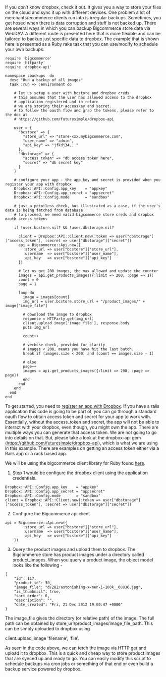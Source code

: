 If you don’t know dropbox, check it out. It gives you a way to store your files on the cloud and sync it up with different devices. One problem a lot of merchants/ecommerce clients run into is irregular backups. Sometimes, you get hosed when there is data corruption and stuff is not backed up. There are several ways in which you can backup Bigcommerce store data via WebDAV. A different route is presented here that is more flexible and can be tailored to backup just specific data to dropbox. The example that is shown here is presented as a Ruby rake task that you can use/modify to schedule your own backups.

```
require 'bigcommerce'
require 'httparty'
require 'dropbox-api'
 
namespace :backups  do
  desc "Run a backup of all images"
  task :run => :environment do
 
    # let us setup a user with bcstore and dropbox creds
    # this assumes that the user has allowed access to the dropbox 
    # application registered and in return 
    # we are storing their accesskey and secret.
    # to follow the oauth flow and grab the tokens, please refer to the doc at 
    # https://github.com/futuresimple/dropbox-api
 
    user = {
      "bcstore" => {
        "store_url" => "store-xxx.mybigcommerce.com",
        "user_name" => "admin",
        "api_key" => "jfkdj34..."
      },
      "dbstorage" => {
        "access_token" => "db access token here", 
        "secret" => "db secret key"
      }
    }
 
    # configure your app - the app_key and secret is provided when you register your app with dropbox
    Dropbox::API::Config.app_key    = "appkey"
    Dropbox::API::Config.app_secret = "appsecret"
    Dropbox::API::Config.mode       = "sandbox"
 
    # just a pointless check, but illustrated as a case, if the user's data is being fetched from database
    # to proceed, we need valid bigcommerce store creds and dropbox oauth access tokens
 
    if !user.bcstore.nil? && !user.dbstorage.nil?
      
      client = Dropbox::API::Client.new(:token => user["dbstorage"]["access_token"], :secret => user["dbstorage"]["secret"])
      api = Bigcommerce::Api.new({
        :store_url => user["bcstore"]["store_url"],
        :username  => user["bcstore"]["user_name"],
        :api_key   => user["bcstore"]["api_key"]
      })
 
      # let us get 200 images, the max allowed and update the counter
      images = api.get_products_images({:limit => 200, :page => 1})
      count = 0
      page = 1
 
      loop do
        image = images[count]
        img_url = user.bcstore.store_url + "/product_images/" + image["image_file"]
 
        # download the image to dropbox
        response = HTTParty.get(img_url)
        client.upload image['image_file'], response.body
        puts img_url
 
        count++
 
        # verbose check, provided for clarity
        # images < 200, means you have hit the last batch.
        break if (images.size < 200) and (count == images.size - 1)
 
        # else
        page++
        images = api.get_products_images({:limit => 200, :page => page})
        end
      end
    end
  end
end
```
To get started, you need to <a href="https://www.dropbox.com/developers/apps" title="create an app with dropbox" target="_blank">register an app with Dropbox</a>. If you have a rails application this code is going to be part of, you can go through a standard oauth flow to obtain access token and secret for your app to work with. Essentially, without the access_token and secret, the app will not be able to interact with your dropbox, even though, you might own the app. There are multiple ways you can generate that access token. We are not going to go into details on that. But, please take a look at the dropbox-api gem <a href="https://github.com/futuresimple/dropbox-api" title="dropbox-api" target="_blank">(<a href="https://github.com/futuresimple/dropbox-api">https://github.com/futuresimple/dropbox-api</a></a>), which is what we are using in this example. There are examples on getting an access token either via a Rails app or a rack based app.

We will be using the bigcommerce client library for Ruby found <a href="https://github.com/saranyan/bigcommerce-api-ruby" title="bigcommerce api ruby" target="_blank">here</a>.

1. Step 1 would be configure the dropbox client using the application credentials.

```
Dropbox::API::Config.app_key    = "appkey"
Dropbox::API::Config.app_secret = "appsecret"
Dropbox::API::Config.mode       = "sandbox" 
client = Dropbox::API::Client.new(:token => user["dbstorage"]["access_token"], :secret => user["dbstorage"]["secret"])
```
2. Configure the Bigcommerce api client
```
api = Bigcommerce::Api.new({
        :store_url => user["bcstore"]["store_url"],
        :username  => user["bcstore"]["user_name"],
        :api_key   => user["bcstore"]["api_key"]
    })
```
3. Query the product images and upload them to dropbox. The Bigcommerce store has product images under a directory called product_images. When you query a product image, the object model looks like the following -

```
{
    "id": 117,
    "product_id": 30,
    "image_file": "d/282/astonishing-x-men-1-100k__08036.jpg",
    "is_thumbnail": true,
    "sort_order": 0,
    "description": "",
    "date_created": "Fri, 21 Dec 2012 19:00:47 +0000"
}
```
The image_file gives the directory (or relative path) of the image. The full path can be obtained by store_url/product_images/image_file_path. This can be simply uploaded to dropbox using 

  client.upload_image 'filename', 'file'. 

As seen in the code above, we can fetch the image via HTTP get and upload it to dropbox.
This is a quick and cheap way to store product images that are synced up and ready to go. You can easily modify this script to schedule backups via cron jobs or something of that end or even build a backup service powered by dropbox. 

